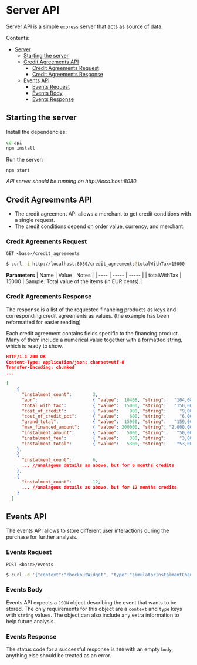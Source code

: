 # Server API

Server API is a simple `express` server that acts as source of data.

Contents:
- [Server](#server)
  - [Starting the server](#starting-the-server)
  - [Credit Agreements API](#credit-agreements-api)
    - [Credit Agreements Request](#credit-agreements-request)
    - [Credit Agreements Response](#credit-agreements-response)
  - [Events API](#events-api)
    - [Events Request](#events-request)
    - [Events Body](#events-body)
    - [Events Response](#events-response)

## Starting the server
Install the dependencies:
```bash
cd api
npm install
```
Run the server:
```bash
npm start
```
_API server should be running on http://localhost:8080._


## Credit Agreements API

- The credit agreement API allows a merchant to get credit conditions with a single request.
- The credit conditions depend on order value, currency, and merchant.

### Credit Agreements Request

`GET <base>/credit_agreements`

```bash
$ curl -i http://localhost:8080/credit_agreements?totalWithTax=15000
```

**Parameters**
| Name | Value | Notes |
| ---- | ----- | ----- |
| totalWithTax | 15000 | Sample. Total value of the items (in EUR cents).|

### Credit Agreements Response

The response is a list of the requested financing products as keys and corresponding credit agreements as values. (the example has been reformatted for easier reading)

Each credit agreement contains fields specific to the financing product. Many of them include a numerical value together with a formatted string, which is ready to show.

```json
HTTP/1.1 200 OK
Content-Type: application/json; charset=utf-8
Transfer-Encoding: chunked
...

[
    {
      "instalment_count":        3,
      "apr":                     { "value":  10408, "string":   "104,08 %" },
      "total_with_tax":          { "value":  15000, "string":   "150,00 €" },
      "cost_of_credit":          { "value":    900, "string":     "9,00 €" },
      "cost_of_credit_pct":      { "value":    600, "string":     "6,00 %" },
      "grand_total":             { "value":  15900, "string":   "159,00 €" },
      "max_financed_amount":     { "value": 200000, "string": "2.000,00 €" },
      "instalment_amount":       { "value":   5000, "string":    "50,00 €" },
      "instalment_fee":          { "value":    300, "string":     "3,00 €" },
      "instalment_total":        { "value":   5300, "string":    "53,00 €" },
    },
    {
      "instalment_count":        6,
      ... //analagous details as above, but for 6 months credits
    },
    {
      "instalment_count":        12,
      ... //analagous details as above, but for 12 months credits
    }
  ]
```

## Events API

The events API allows to store different user interactions during the purchase for further analysis.

### Events Request
`POST <base>/events`

```bash
$ curl -d '{"context":"checkoutWidget", "type":"simulatorInstalmentChanged", "selectedInstalment": 12}' -H "Content-Type: application/json" -X POST http://localhost:8080/events
```

### Events Body

Events API expects a `JSON` object describing the event that wants to be stored. The only requirements for this object are a `context` and `type` keys with `string` values. The object can also include any extra information to help future analysis.

### Events Response

The status code for a successful response is `200` with an empty `body`, anything else should be treated as an error.
